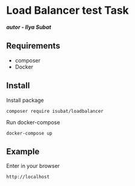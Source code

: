 # Load Balancer test Task

_**autor - Ilya Subat**_

## Requirements

* composer
* Docker

## Install
Install package
```
composer require isubat/loadbalancer
```
Run docker-compose
```
docker-compose up
```

## Example

Enter in your browser
```
http://localhost
```